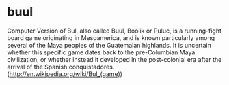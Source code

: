# buul
Computer Version of Bul, also called Buul, Boolik or Puluc, is a running-fight board game originating in Mesoamerica, and is known particularly among several of the Maya peoples of the Guatemalan highlands. It is uncertain whether this specific game dates back to the pre-Columbian Maya civilization, or whether instead it developed in the post-colonial era after the arrival of the Spanish conquistadores. (http://en.wikipedia.org/wiki/Bul_(game))
